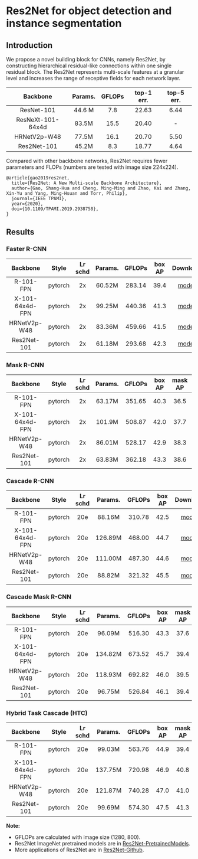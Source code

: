 # Res2Net for object detection and instance segmentation

## Introduction

We propose a novel building block for CNNs, namely Res2Net, by constructing hierarchical residual-like connections within one single residual block. The Res2Net represents multi-scale features at a granular level and increases the range of receptive fields for each network layer.

|    Backbone     |Params. | GFLOPs  | top-1 err. | top-5 err. |
| :-------------: |:----:  | :-----: | :--------: | :--------: |
| ResNet-101      |44.6 M  | 7.8     |  22.63     |  6.44      |
| ResNeXt-101-64x4d |83.5M | 15.5    |  20.40     |  -         |
| HRNetV2p-W48    | 77.5M  | 16.1    |  20.70     |  5.50      |
| Res2Net-101     | 45.2M  | 8.3     |  18.77     |  4.64      |

Compared with other backbone networks, Res2Net requires fewer parameters and FLOPs (numbers are tested with image size 224x224).
```
@article{gao2019res2net,
  title={Res2Net: A New Multi-scale Backbone Architecture},
  author={Gao, Shang-Hua and Cheng, Ming-Ming and Zhao, Kai and Zhang, Xin-Yu and Yang, Ming-Hsuan and Torr, Philip},
  journal={IEEE TPAMI},
  year={2020},
  doi={10.1109/TPAMI.2019.2938758},
}
```

## Results


### Faster R-CNN

|    Backbone     |  Style  | Lr schd | Params. | GFLOPs | box AP |       Download      |
| :-------------: | :-----: | :-----: | :----:  | :----: | :----: | :-----------------: |
| R-101-FPN       | pytorch |   2x    | 60.52M  | 283.14 |  39.4  |  [model](-)         |
| X-101-64x4d-FPN | pytorch |   2x    | 99.25M  | 440.36 |  41.3  |  [model](-)         |
| HRNetV2p-W48    | pytorch |   2x    | 83.36M  | 459.66 |  41.5  |  [model](-)         |
| Res2Net-101     | pytorch |   2x    | 61.18M  | 293.68 |  42.3  |  [model](-)         |

### Mask R-CNN
|    Backbone     |  Style  | Lr schd | Params. | GFLOPs | box AP | mask AP |       Download      |
| :-------------: | :-----: | :-----: | :----:  | :----: | :----: | :----:  | :-----------------: |
| R-101-FPN       | pytorch |   2x    | 63.17M  | 351.65 |  40.3  |  36.5   |  [model](-)         |
| X-101-64x4d-FPN | pytorch |   2x    | 101.9M  | 508.87 |  42.0  |  37.7   |  [model](-)         |
| HRNetV2p-W48    | pytorch |   2x    | 86.01M  | 528.17 |  42.9  |  38.3   |  [model](-)         |
| Res2Net-101     | pytorch |   2x    | 63.83M  | 362.18 |  43.3  |  38.6   |  [model](-)         |


### Cascade R-CNN

|    Backbone     |  Style  | Lr schd | Params. | GFLOPs | box AP |       Download      |
| :-------------: | :-----: | :-----: | :----:  | :----: | :----: | :-----------------: |
| R-101-FPN       | pytorch |   20e   | 88.16M  | 310.78 |  42.5  |  [model](-)         |
| X-101-64x4d-FPN | pytorch |   20e   | 126.89M | 468.00 |  44.7  |  [model](-)         |
| HRNetV2p-W48    | pytorch |   20e   | 111.00M | 487.30 |  44.6  |  [model](-)         |
| Res2Net-101     | pytorch |   20e   | 88.82M  | 321.32 |  45.5  |  [model](-)         |


### Cascade Mask R-CNN

|    Backbone     |  Style  | Lr schd | Params.  | GFLOPs | box AP | mask AP |       Download      |
| :-------------: | :-----: | :-----: | :----:   | :----: | :----: | :----:  | :-----------------: |
| R-101-FPN       | pytorch |   20e   | 96.09M   | 516.30 |  43.3  |  37.6   |  [model](-)         |
| X-101-64x4d-FPN | pytorch |   20e   | 134.82M  | 673.52 |  45.7  |  39.4   |  [model](-)         |
| HRNetV2p-W48    | pytorch |   20e   | 118.93M  | 692.82 |  46.0  |  39.5   |  [model](-)         |
| Res2Net-101     | pytorch |   20e   | 96.75M   | 526.84 |  46.1  |  39.4   |  [model](-)         |

### Hybrid Task Cascade (HTC)

|    Backbone     |  Style  | Lr schd | Params.  | GFLOPs | box AP | mask AP |       Download      |
| :-------------: | :-----: | :-----: | :----:   | :----: | :----: | :----:  | :-----------------: |
| R-101-FPN       | pytorch |   20e   | 99.03M   | 563.76 |  44.9  |  39.4   |  [model](-)         |
| X-101-64x4d-FPN | pytorch |   20e   | 137.75M  | 720.98 |  46.9  |  40.8   |  [model](-)         |
| HRNetV2p-W48    | pytorch |   20e   | 121.87M  | 740.28 |  47.0  |  41.0   |  [model](-)         |
| Res2Net-101     | pytorch |   20e   |  99.69M  | 574.30 |  47.5  |  41.3   |  [model](-)         |

**Note:**

- GFLOPs are calculated with image size (1280, 800).
- Res2Net ImageNet pretrained models are in [Res2Net-PretrainedModels](https://github.com/Res2Net/Res2Net-PretrainedModels).
- More applications of Res2Net are in [Res2Net-Github](https://github.com/Res2Net/).
